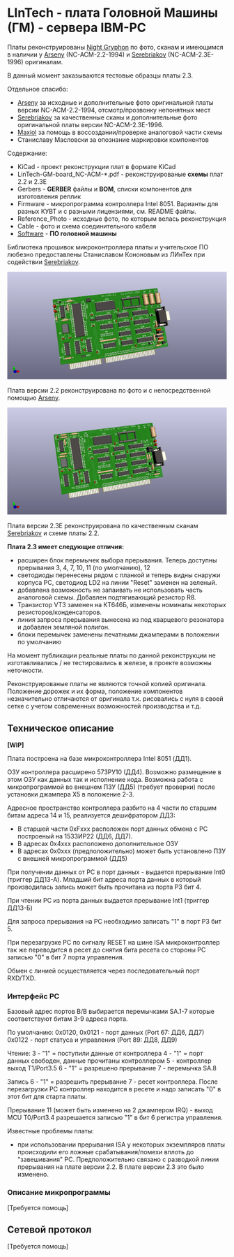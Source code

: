 # LInTech - плата Головной Машины (ГМ) - сервера IBM-PC

Платы реконструированы [Night Gryphon](https://night-gryphon.ru/vcard) по фото, сканам и имеющимся в наличии у [Arseny](https://uknc.narod.ru/) (NC-ACM-2.2-1994) и [Serebriakov](https://github.com/PaulArgent) (NC-ACM-2.3E-1996) оригиналам.

В данный момент заказываются тестовые образцы платы 2.3.


Отдельное спасибо:
- [Arseny](https://uknc.narod.ru/) за исходные и дополнительные фото оригинальной платы версии NC-ACM-2.2-1994, отсмотр/прозвонку непонятных мест
- [Serebriakov](https://github.com/PaulArgent) за качественные сканы и дополнительные фото оригинальной платы версии NC-ACM-2.3E-1996.
- [Maxiol](https://forum.maxiol.com/) за помощь в воссоздании/проверке аналоговой части схемы
- Станиславу Масловски за опознание маркировки компонентов

Содержание:
- KiCad - проект реконструкции плат в формате KiCad
- LinTech-GM-board_NC-ACM-\*.pdf - реконструированые **схемы** плат 2.2 и 2.3Е
- Gerbers - **GERBER** файлы и **BOM**, списки компонентов для изготовления реплик
- Firmware - микропрограмма контроллера Intel 8051. Варианты для разных КУВТ и с разными лицензиями, см. README файлы.
- Reference_Photo - исходные фото, по которым велась реконструкция
- Cable - фото и схема соединительного кабеля
- [Software](./Software/) - **ПО головной машины**


Библиотека прошивок микроконтроллера платы и учительское ПО любезно предоставлены Станиславом Кононовым из ЛИнТех при содействии [Serebriakov](https://github.com/PaulArgent).


![Реконструированая плата 2.2](./LinTech-GM-board_NC-ACM-2.2.png)

Плата версии 2.2 реконструирована по фото и с непосредственной помощью [Arseny](http://uknc.narod.ru/). 


![Реконструированая плата 2.3](./LinTech-GM-board_NC-ACM-2.3.png)

Плата версии 2.3Е реконструирована по качественным сканам [Serebriakov](https://github.com/PaulArgent) и схеме платы 2.2. 


**Плата 2.3 имеет следующие отличия:**
- расширен блок перемычек выбора прерывания. Теперь доступны прерывания 3, 4, 7, 10, 11 (по умолчанию), 12
- светодиоды перенесены рядом с планкой и теперь видны снаружи корпуса РС, светодиод LD2 на линии "Reset" заменен на зеленый.
- добавлена возможность не запаивать не использовать часть аналоговой схемы. Добавлен подтягивающий резистор R8.
- Транзистор VT3 заменен на КТ646Б, изменены номиналы некоторых резисторов/конденсаторов.
- линия запроса прерывания вынесена из под кварцевого резонатора и добавлен земляной полигон.
- блоки перемычек заменены печатными джамперами в положении по умолчанию


На момент публикации реальные платы по данной реконструкции не изготавливались / не тестировались в железе, в проекте возможны неточности.

Реконструированые платы не являются точной копией оригинала. Положение дорожек и их форма, положение компонентов незначительно отличаются от оригинала т.к. рисовались с нуля в своей сетке с учетом современных возможностей производства и т.д. 

## Техническое описание
**[WIP]**

Плата построена на базе микроконтроллера Intel 8051 (ДД1).
 
ОЗУ контроллера расширено 573РУ10 (ДД4). Возможно размещение в этом ОЗУ как данных так и исполнение кода.
Возможна работа с микропрограммой во внешнем ПЗУ (ДД5) (требует проверки) после установки джампера Х5 в положение 2-3.

Адресное пространство контроллера разбито на 4 части по старшим битам адреса 14 и 15, реализуется дешифратором ДД3:
- В старшей части 0xFххх расположен порт данных обмена с РС построеный на 1533ИР22 (ДД6, ДД7). 
- В адресах 0х4ххх расположено дополнительное ОЗУ
- В адресах 0х0ххх (предположительно) может быть установлено ПЗУ с внешней микропрограммой (ДД5)

При получении данных от РС в порт данных - выдается прерывание Int0 (триггер ДД13-А). Младший бит адреса порта данных в который производилась запись может быть прочитана из порта Р3 бит 4.

При чтении РС из порта данных выдается прерывание Int1 (триггер ДД13-Б)

Для запроса прерывания на РС необходимо записать "1" в порт Р3 бит 5.

При перезагрузке РС по сигналу RESET на шине ISA микроконтроллер так же переводится в ресет до снятия бита ресета со стороны РС записью "0" в бит 7 порта управления.

Обмен с линией осуществляется через последовательный порт RXD/TXD.


### Интерфейс PC
Базовый адрес портов В/В выбирается перемычками SA.1-7 которые соответствуют битам 3-9 адреса порта.

По умолчанию:
0x0120, 0х0121 - порт данных (Port 67: ДД6, ДД7)
0x0122 - порт статуса и управления (Port 89: ДД8, ДД9)

Чтение:
	3 - "1" = поступили данные от контроллера
	4 - "1" = порт данных свободен, данные прочитаны контроллером
	5 - контроллер выход T1/Port3.5
	6 - "1" = разрешено прерывание
	7 - перемычка SA.8

Запись
	6 - "1" = разрешить прерывание
	7 - ресет контроллера. После перезагрузки PC контроллер находится в ресете и надо записать "0" в этот бит для старта платы.

Прерывание 11 (может быть изменено на 2 джампером IRQ) - выход MCU T0/Port3.4 разрешается записью "1" в бит 6 регистра управления.

Известные проблемы платы:
- при использовании прерывания ISA у некоторых экземпляров платы происходили его ложные срабатывания/помехи вплоть до "завешивания" РС. 
Предположительно связано с разводкой линии прерывания на плате версии 2.2. В плате версии 2.3 это было изменено.

### Описание микропрограммы
[Требуется помощь]

## Сетевой протокол
[Требуется помощь]